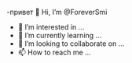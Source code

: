 -привет 👋 Hi, I’m @ForeverSmi
- 👀 I’m interested in ...
- 🌱 I’m currently learning ...
- 💞️ I’m looking to collaborate on ...
- 📫 How to reach me ...

<!---
ForeverSmi/ForeverSmi is a ✨ special ✨ repository because its `README.md` (this file) appears on your GitHub profile.
You can click the Preview link to take a look at your changes.
--->

